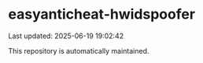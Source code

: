 # easyanticheat-hwidspoofer

Last updated: 2025-06-19 19:02:42

This repository is automatically maintained.

